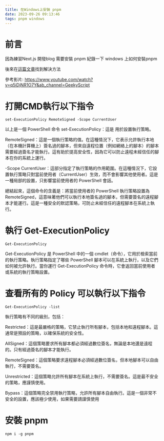 ```yaml
---
title: 在Windows上安裝 pnpm
date: 2023-09-26 09:13:46
tags: pnpm windows
---
```


# 前言

因為練習Next.js 開發blog 需要安裝 pnpm 紀錄一下 windows 上如何安裝pnpm 

後來在[這篇文章](https://stackoverflow.com/questions/75365692/how-to-install-pnpm-on-windows)找到解決方法

參考影片: https://www.youtube.com/watch?v=q5iDjNR1O7Y&ab_channel=GeekyScript

# 打開CMD執行以下指令

```
set-ExecutionPolicy RemoteSigned -Scope CurrentUser
```
以上是一個 PowerShell 命令
set-ExecutionPolicy：這是 用於設置執行策略。

RemoteSigned：這是一個執行策略的值。在這種情況下，它表示允許執行本地（在本機計算機上）簽名過的腳本，但來自遠程位置（例如網絡上的腳本）的腳本需要經過簽名才能執行。這有助於提高安全性，因為它可以防止遠程未經信任的腳本在你的系統上運行。

-Scope CurrentUser：這部分指定了執行策略的作用範圍。在這種情況下，它設置執行策略只對當前使用者（CurrentUser）生效，而不會影響其他使用者。這是一種局部的設置，只影響當前使用者的 PowerShell 會話。

總結起來，這個命令的含義是：將當前使用者的 PowerShell 執行策略設置為 RemoteSigned，這意味著他們可以執行本地簽名過的腳本，但需要簽名的遠程腳本才能運行。這是一種安全的默認策略，可防止未經信任的遠程腳本在系統上執行。
# 執行 Get-ExecutionPolicy
```
Get-ExecutionPolicy
```

Get-ExecutionPolicy 是 PowerShell 中的一個 cmdlet（命令），它用於檢索當前的執行策略。執行策略指定了哪些 PowerShell 腳本可以在系統上執行，以及它們如何被允許執行。當你運行 Get-ExecutionPolicy 命令時，它會返回當前使用者或系統的執行策略設置。


# 查看所有的 Policy 可以執行以下指令
```
Get-ExecutionPolicy -list
```


執行策略有不同的級別，包括：

Restricted：這是最嚴格的策略，它禁止執行所有腳本，包括本地和遠程腳本。這通常是預設的策略，以確保系統的安全性。

AllSigned：這個策略要求所有腳本都必須經過數位簽名，無論是本地還是遠程的。只有經過簽名的腳本才能執行。

RemoteSigned：這個策略要求遠程腳本必須經過數位簽名，但本地腳本可以自由執行，不需要簽名。

Unrestricted：這個策略允許所有腳本在系統上執行，不需要簽名。這是最不安全的策略，應謹慎使用。

Bypass：這個策略完全禁用執行策略，允許所有腳本自由執行。這是一個非常不安全的設置，應該極少使用，如果需要請謹慎使用


#  安裝 pnpm
```
npm i -g pnpm
```